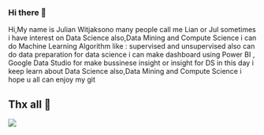 ### Hi there 👋


Hi,My name is Julian Witjaksono many people call me Lian or Jul sometimes
i have interest on Data Science also,Data Mining and Compute Science
i can do Machine Learning Algorithm like : supervised and unsupervised
also can do data preparation for data science i can make dashboard using Power BI , Google Data Studio for make bussinese insight or insight for DS
in this day i keep learn about Data Science also,Data Mining and Compute Science i hope u all can enjoy my git 
## Thx all 👋
<!-- ![JulianWitjaksono's GitHub stats](https://github-readme-stats.vercel.app/api?username=JulianWitjaksono&theme=radical)
 -->
<img src="https://user-images.githubusercontent.com/77309909/207878684-da8dd364-2d11-49fa-a1e4-632bf0b8e144.jpg"/>


